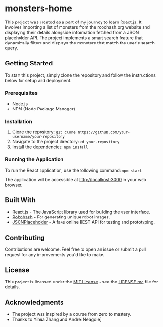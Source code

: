 # monsters-home

This project was created as a part of my journey to learn React.js. It involves importing a list of monsters from the robohash.org website and displaying their details alongside information fetched from a JSON placeholder API. The project implements a smart search feature that dynamically filters and displays the monsters that match the user's search query.

## Getting Started

To start this project, simply clone the repository and follow the instructions below for setup and deployment.

### Prerequisites

- Node.js
- NPM (Node Package Manager)

### Installation

1. Clone the repository: `git clone https://github.com/your-username/your-repository`
2. Navigate to the project directory: `cd your-repository`
3. Install the dependencies: `npm install`

### Running the Application

To run the React application, use the following command:
`npm start`

The application will be accessible at [http://localhost:3000](http://localhost:3000) in your web browser.

## Built With

- React.js - The JavaScript library used for building the user interface.
- [Robohash](https://robohash.org/) - For generating unique robot images.
- [JSONPlaceholder](https://jsonplaceholder.typicode.com/) - A fake online REST API for testing and prototyping.

## Contributing

Contributions are welcome. Feel free to open an issue or submit a pull request for any improvements you'd like to make.

## License

This project is licensed under the [MIT License](https://opensource.org/licenses/MIT) - see the [LICENSE.md](LICENSE.md) file for details.

## Acknowledgments

- The project was inspired by a course from zero to mastery.
- Thanks to Yihua Zhang and Andrei Neagoie].

